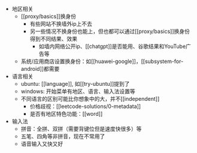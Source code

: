 - 地区相关
  - [[proxy/basics]]换身份
    - 有些网站不换墙外ip上不去
    - 另一些情况不换身份也能上，但也都可以通过[[proxy/basics]]换身份得到不同结果、效果
      - 如墙内网络公开ip、[[chatgpt]]是否能用、谷歌结果和YouTube广告等
  - 系统/应用商店设置换身份：如[[huawei-google]]，[[subsystem-for-android]]都需要
- 语言相关
  - ubuntu: [[language]], 如[[try-ubuntu]]提到了
  - windows: 开始菜单有地区、语言、输入法设置等
  - 不同语言的区别可能比你想象中的大，并不[[independent]]
    - 价格歧视：[[leetcode-solutions/0-metadata]]
    - 是否有地区特色功能：[[word]]
- 输入法
  - 拼音：全拼、双拼（需要背键位但是速度快很多）等
  - 五笔、四角等非拼音，现在不常用了
  - 语音输入又快又好